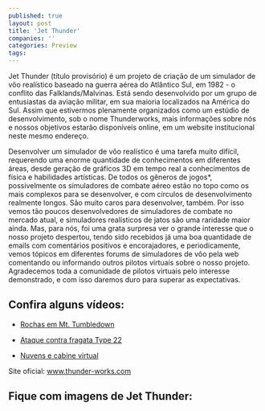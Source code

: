 ```yaml
---
published: true
layout: post
title: 'Jet Thunder'
companies: ''
categories: Preview
tags: 
---
```

Jet Thunder (título provisório) é um projeto de criação de um simulador de vôo realístico baseado na guerra aérea do Atlântico Sul, em 1982 - o conflito das Falklands/Malvinas. Está sendo desenvolvido por um grupo de entusiastas da aviação militar, em sua maioria localizados na América do Sul. Assim que estivermos plenamente organizados como um estúdio de desenvolvimento, sob o nome Thunderworks, mais informações sobre nós e nossos objetivos estarão disponíveis online, em um website institucional neste mesmo endereço.

Desenvolver um simulador de vôo realístico é uma tarefa muito difícil, requerendo uma enorme quantidade de conhecimentos em diferentes áreas, desde geração de gráficos 3D em tempo real a conhecimentos de física e habilidades artísticas. De todos os gêneros de jogos*, possivelmente os simuladores de combate aéreo estão no topo como os mais complexos para se desenvolver, e com círculos de desenvolvimento realmente longos. São muito caros para desenvolver, também. Por isso vemos tão poucos desenvolvedores de simuladores de combate no mercado atual, e simuladores realísticos de jatos são uma raridade maior ainda. Mas, para nós, foi uma grata surpresa ver o grande interesse que o nosso projeto despertou, tendo sido recebidos já uma boa quantidade de emails com comentários positivos e encorajadores, e periodicamente, vemos tópicos em diferentes forums de simuladores de vôo pela web comentando ou informando outros pilotos virtuais sobre o nosso projeto. Agradecemos toda a comunidade de pilotos virtuais pelo interesse demonstrado, e com isso daremos duro para superar as expectativas.
## Confira alguns vídeos:
- <a href="http://www.thunder-works.com/movies/clutter1.zip">Rochas em Mt. Tumbledown</a>

- <a href="http://www.thunder-works.com/movies/bomb_run.zip">Ataque contra fragata Type 22</a>

- <a href="http://www.thunder-works.com/movies/cloudsdemo2.zip">Nuvens e cabine virtual</a>


Site oficial: <a href="http://www.thunder-works.com">www.thunder-works.com</a>

## Fique com imagens de Jet Thunder:
